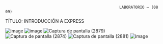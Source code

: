                                                       LABORATORIO – (08 09)

TÍTULO:  INTRODUCCIÓN A EXPRESS


![image](https://github.com/user-attachments/assets/37e8962e-13b1-4c44-a4c9-d7c3f9e4a259)
![image](https://github.com/user-attachments/assets/c46d15b7-370b-4d79-9e84-c1413e6ff25d)
![Captura de pantalla (2879)](https://github.com/user-attachments/assets/4b2628c2-c8c3-4bc4-8cd6-a88edfba0b84)
![Captura de pantalla (2874)](https://github.com/user-attachments/assets/b29ff146-5964-40e2-8e94-4ebecf09402d)
![Captura de pantalla (2881)](https://github.com/user-attachments/assets/d513c295-9d9f-4c41-be87-fc647ffdec52)
![image](https://github.com/user-attachments/assets/0bf7e55a-a7e5-47fd-a040-bf9b97c8f1e8)

